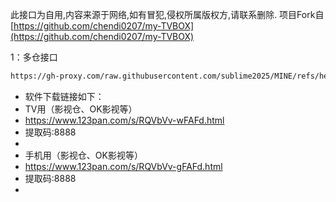 此接口为自用,内容来源于网络,如有冒犯,侵权所属版权方,请联系删除.
项目Fork自 [https://github.com/chendi0207/my-TVBOX](https://github.com/chendi0207/my-TVBOX)

1：多仓接口
````bash
https://gh-proxy.com/raw.githubusercontent.com/sublime2025/MINE/refs/heads/master/TVBox/Box.json
````

- 软件下载链接如下：
- TV用（影视仓、OK影视等）
- https://www.123pan.com/s/RQVbVv-wFAFd.html
- 提取码:8888
-
- 手机用（影视仓、OK影视等）
- https://www.123pan.com/s/RQVbVv-gFAFd.html
- 提取码:8888
- 

